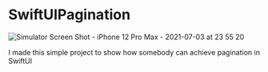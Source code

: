 # SwiftUIPagination
![Simulator Screen Shot - iPhone 12 Pro Max - 2021-07-03 at 23 55 20](https://user-images.githubusercontent.com/79055304/124366689-2b816600-dc5a-11eb-84cb-018f9156bc95.png)

I made this simple project to show how somebody can achieve pagination in SwiftUI

